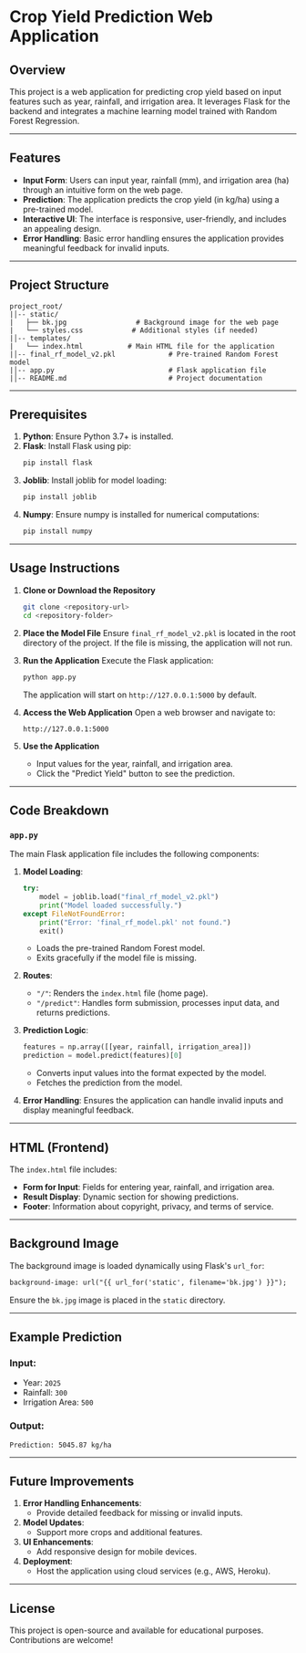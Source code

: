 # Crop Yield Prediction Web Application

## Overview
This project is a web application for predicting crop yield based on input features such as year, rainfall, and irrigation area. It leverages Flask for the backend and integrates a machine learning model trained with Random Forest Regression.

---

## Features
- **Input Form**: Users can input year, rainfall (mm), and irrigation area (ha) through an intuitive form on the web page.
- **Prediction**: The application predicts the crop yield (in kg/ha) using a pre-trained model.
- **Interactive UI**: The interface is responsive, user-friendly, and includes an appealing design.
- **Error Handling**: Basic error handling ensures the application provides meaningful feedback for invalid inputs.

---

## Project Structure
```
project_root/
|│-- static/
|   ├── bk.jpg                 # Background image for the web page
|   └── styles.css            # Additional styles (if needed)
|│-- templates/
|   └── index.html           # Main HTML file for the application
|│-- final_rf_model_v2.pkl             # Pre-trained Random Forest model
|│-- app.py                            # Flask application file
|│-- README.md                         # Project documentation
```

---

## Prerequisites
1. **Python**: Ensure Python 3.7+ is installed.
2. **Flask**: Install Flask using pip:
   ```bash
   pip install flask
   ```
3. **Joblib**: Install joblib for model loading:
   ```bash
   pip install joblib
   ```
4. **Numpy**: Ensure numpy is installed for numerical computations:
   ```bash
   pip install numpy
   ```

---

## Usage Instructions

1. **Clone or Download the Repository**
   ```bash
   git clone <repository-url>
   cd <repository-folder>
   ```

2. **Place the Model File**
   Ensure `final_rf_model_v2.pkl` is located in the root directory of the project. If the file is missing, the application will not run.

3. **Run the Application**
   Execute the Flask application:
   ```bash
   python app.py
   ```
   The application will start on `http://127.0.0.1:5000` by default.

4. **Access the Web Application**
   Open a web browser and navigate to:
   ```
   http://127.0.0.1:5000
   ```

5. **Use the Application**
   - Input values for the year, rainfall, and irrigation area.
   - Click the "Predict Yield" button to see the prediction.

---

## Code Breakdown

### `app.py`
The main Flask application file includes the following components:

1. **Model Loading**:
   ```python
   try:
       model = joblib.load("final_rf_model_v2.pkl")
       print("Model loaded successfully.")
   except FileNotFoundError:
       print("Error: 'final_rf_model.pkl' not found.")
       exit()
   ```
   - Loads the pre-trained Random Forest model.
   - Exits gracefully if the model file is missing.

2. **Routes**:
   - `"/"`: Renders the `index.html` file (home page).
   - `"/predict"`: Handles form submission, processes input data, and returns predictions.

3. **Prediction Logic**:
   ```python
   features = np.array([[year, rainfall, irrigation_area]])
   prediction = model.predict(features)[0]
   ```
   - Converts input values into the format expected by the model.
   - Fetches the prediction from the model.

4. **Error Handling**:
   Ensures the application can handle invalid inputs and display meaningful feedback.

---

## HTML (Frontend)
The `index.html` file includes:
- **Form for Input**: Fields for entering year, rainfall, and irrigation area.
- **Result Display**: Dynamic section for showing predictions.
- **Footer**: Information about copyright, privacy, and terms of service.

---

## Background Image
The background image is loaded dynamically using Flask's `url_for`:
```html
background-image: url("{{ url_for('static', filename='bk.jpg') }}");
```
Ensure the `bk.jpg` image is placed in the `static` directory.

---

## Example Prediction
### Input:
- Year: `2025`
- Rainfall: `300`
- Irrigation Area: `500`

### Output:
```
Prediction: 5045.87 kg/ha
```

---

## Future Improvements
1. **Error Handling Enhancements**:
   - Provide detailed feedback for missing or invalid inputs.
2. **Model Updates**:
   - Support more crops and additional features.
3. **UI Enhancements**:
   - Add responsive design for mobile devices.
4. **Deployment**:
   - Host the application using cloud services (e.g., AWS, Heroku).

---

## License
This project is open-source and available for educational purposes. Contributions are welcome!

